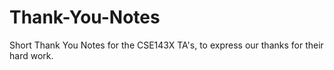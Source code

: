 # Thank-You-Notes
Short Thank You Notes for the CSE143X TA's, to express our thanks for their hard work.
